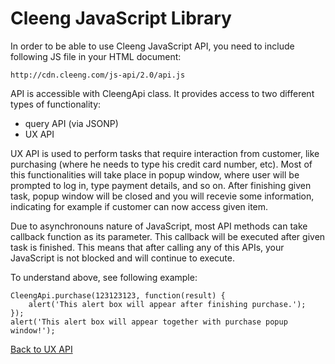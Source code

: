 Cleeng JavaScript Library
=========================

In order to be able to use Cleeng JavaScript API, you need to include following JS file in your HTML document:

    http://cdn.cleeng.com/js-api/2.0/api.js

API is accessible with CleengApi class. It provides access to two different types of functionality:

* query API (via JSONP)
* UX API

UX API is used to perform tasks that require interaction from customer, like purchasing (where he needs
to type his credit card number, etc). Most of this functionalities will take place in popup window, where user will
be prompted to log in, type payment details, and so on. After finishing given task, popup window will be closed
and you will recevie some information, indicating for example if customer can now access given item.


Due to asynchronouns nature of JavaScript, most API methods can take callback function as its parameter.
This callback will be executed after given task is finished. This means that after calling any of this
APIs, your JavaScript is not blocked and will continue to execute.

To understand above, see following example:

    CleengApi.purchase(123123123, function(result) {
        alert('This alert box will appear after finishing purchase.');
    });
    alert('This alert box will appear together with purchase popup window!');

[Back to UX API](Reference/UX_API)
